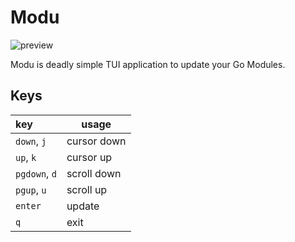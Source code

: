 # Modu

![preview](preview.gif)

Modu is deadly simple TUI application to update your Go Modules.

## Keys

| key | usage |
| :-- | ---- |
| `down`, `j` | cursor down |
| `up`, `k` | cursor up |
| `pgdown`, `d` | scroll down |
| `pgup`, `u` | scroll up |
| `enter` | update |
| `q` | exit |
